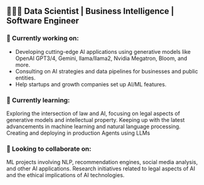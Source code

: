 ## 👩🏻‍💻 Data Scientist | Business Intelligence | Software Engineer

### 🔭 Currently working on:
- Developing cutting-edge AI applications using generative models like OpenAI GPT3/4, Gemini, llama/llama2, Nvidia Megatron, Bloom, and more.
- Consulting on AI strategies and data pipelines for businesses and public entities.
- Help startups and growth companies set up AI/ML features.
### 🌱 Currently learning:
Exploring the intersection of law and AI, focusing on legal aspects of generative models and intellectual property.
Keeping up with the latest advancements in machine learning and natural language processing. Creating and deploying in production Agents using LLMs
### 👯 Looking to collaborate on:
ML projects involving NLP, recommendation engines, social media analysis, and other AI applications.
Research initiatives related to legal aspects of AI and the ethical implications of AI technologies.
